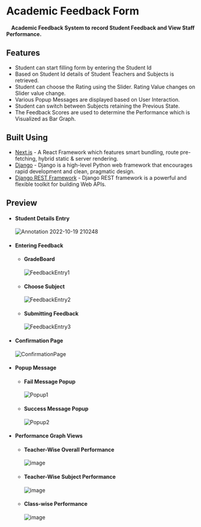 # Academic Feedback Form
**&nbsp;&nbsp;&nbsp;&nbsp;Academic Feedback System to record Student Feedback and View Staff Performance.**
## Features
- Student can start filling form by entering the Student Id
- Based on Student Id details of Student Teachers and Subjects is retrieved.
- Student can choose the Rating using the Slider. Rating Value changes on Slider value change.
- Various Popup Messages are displayed based on User Interaction.
- Student can switch between Subjects retaining the Previous State.
- The Feedback Scores are used to determine the Performance which is Visualized as Bar Graph.


## Built Using
- [Next.js](https://nextjs.org/) - A React Framework which features smart bundling, route pre-fetching, hybrid static & server rendering.
- [Django](https://www.djangoproject.com/) - Django is a high-level Python web framework that encourages rapid development and clean, pragmatic design.
- [Django REST Framework](https://www.django-rest-framework.org/) - Django REST framework is a powerful and flexible toolkit for building Web APIs.

## Preview
- #### Student Details Entry
   ![Annotation 2022-10-19 210248](https://user-images.githubusercontent.com/67045923/196743202-e8c65817-7019-41ce-af6c-391b13ae8d9b.png)
- #### Entering Feedback
  - #### GradeBoard
    ![FeedbackEntry1](https://user-images.githubusercontent.com/67045923/196744538-1577dbc2-942c-42d4-8815-63bf41b0dba0.png)
  - #### Choose Subject
    ![FeedbackEntry2](https://user-images.githubusercontent.com/67045923/196744554-a2cb683e-3fd8-4e70-8e95-b5f05ef01e08.png)
  - #### Submitting Feedback
    ![FeedbackEntry3](https://user-images.githubusercontent.com/67045923/196744566-b4a62964-4397-4e3d-8411-4090432ceedb.png)
- #### Confirmation Page
    ![ConfirmationPage](https://user-images.githubusercontent.com/67045923/196744671-c3f8ccf0-cefb-438f-b3b4-7744af5ea743.png)
- #### Popup Message
  - #### Fail Message Popup
    ![Popup1](https://user-images.githubusercontent.com/67045923/196744018-5b0a5f73-9862-4408-af01-d55b76259efe.png)
  - #### Success Message Popup
    ![Popup2](https://user-images.githubusercontent.com/67045923/196744027-5c232aa9-189d-4e15-b363-c10880374eeb.png)
- #### Performance Graph Views
  - #### Teacher-Wise Overall Performance 
    ![image](https://user-images.githubusercontent.com/67045923/196749976-a703e4c9-0fa1-4eb8-8391-b8f8d9dbb055.png)
  - #### Teacher-Wise Subject Performance
    ![image](https://user-images.githubusercontent.com/67045923/196750096-bd1b8f15-a141-4079-bede-b2ae83a739e5.png)
  - #### Class-wise Performance
    ![image](https://user-images.githubusercontent.com/67045923/196750164-3b20a7fd-108a-4d0a-a8ae-20efb193b917.png)






